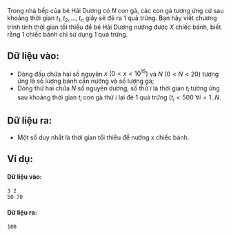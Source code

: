Trong nhà bếp của bé Hải Dương có $N$ con gà, các con gà tương ứng cứ sau khoảng thời gian $t_1, t_2, …, t_n$ giây sẽ đẻ ra $1$ quả trứng. Bạn hãy viết chương trình tính thời gian tối thiểu để bé Hải Dương nướng được $X$ chiếc bánh, biết rằng $1$ chiếc bánh chỉ sử dụng $1$ quả trứng.

## Dữ liệu vào:
- Dòng đầu chứa hai số nguyên $x\ (0 < x < 10^{15})$  và $N\ (0 < N < 20)$ tương ứng là số lượng bánh cần nướng và số lượng gà;
- Dòng thứ hai chứa $N$ số nguyên dương, số thứ $i$ là thời gian $t_i$ tương ứng sau khoảng thời gian $t_i$ con gà thứ $i$ lại đẻ $1$ quả trứng $(t_i < 500 \ \forall i = 1..N$.

## Dữ liệu ra:
- Một số duy nhất là thời gian tối thiểu để nướng x chiếc bánh.

## Ví dụ:
#### Dữ liệu vào:
```
3 2
50 70
```

#### Dữ liệu ra:
```
100
```